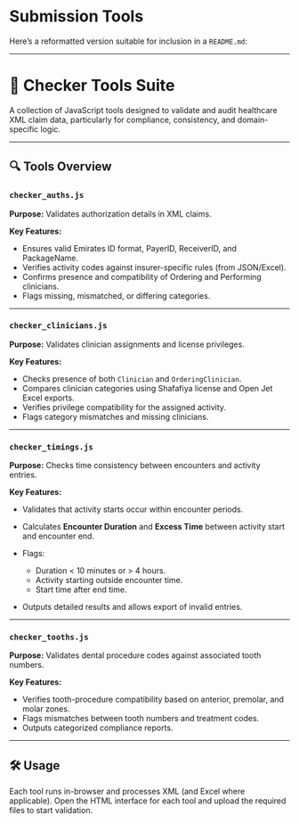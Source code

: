 # Submission Tools
Here’s a reformatted version suitable for inclusion in a `README.md`:

---

# 🦷 Checker Tools Suite

A collection of JavaScript tools designed to validate and audit healthcare XML claim data, particularly for compliance, consistency, and domain-specific logic.

---

## 🔍 Tools Overview

### `checker_auths.js`

**Purpose:**
Validates authorization details in XML claims.

**Key Features:**

* Ensures valid Emirates ID format, PayerID, ReceiverID, and PackageName.
* Verifies activity codes against insurer-specific rules (from JSON/Excel).
* Confirms presence and compatibility of Ordering and Performing clinicians.
* Flags missing, mismatched, or differing categories.

---

### `checker_clinicians.js`

**Purpose:**
Validates clinician assignments and license privileges.

**Key Features:**

* Checks presence of both `Clinician` and `OrderingClinician`.
* Compares clinician categories using Shafafiya license and Open Jet Excel exports.
* Verifies privilege compatibility for the assigned activity.
* Flags category mismatches and missing clinicians.

---

### `checker_timings.js`

**Purpose:**
Checks time consistency between encounters and activity entries.

**Key Features:**

* Validates that activity starts occur within encounter periods.
* Calculates **Encounter Duration** and **Excess Time** between activity start and encounter end.
* Flags:

  * Duration < 10 minutes or > 4 hours.
  * Activity starting outside encounter time.
  * Start time after end time.
* Outputs detailed results and allows export of invalid entries.

---

### `checker_tooths.js`

**Purpose:**
Validates dental procedure codes against associated tooth numbers.

**Key Features:**

* Verifies tooth-procedure compatibility based on anterior, premolar, and molar zones.
* Flags mismatches between tooth numbers and treatment codes.
* Outputs categorized compliance reports.

---

## 🛠 Usage

Each tool runs in-browser and processes XML (and Excel where applicable). Open the HTML interface for each tool and upload the required files to start validation.
